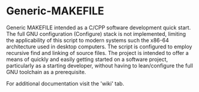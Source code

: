 # Generic-MAKEFILE
Generic MAKEFILE intended as a C/CPP software development quick start. The full GNU configuration (Configure) stack is not implemented, limiting the applicability of this script to modern systems such the x86-64 architecture used in desktop computers. The script is configured to employ recursive find and linking of source files. The project is intended to offer a means of quickly and easily getting started on a software project, particularly as a starting developer, without having to lean/configure the full GNU toolchain as a prerequisite.

For additional documentation visit the 'wiki' tab.
